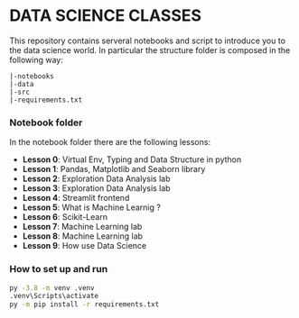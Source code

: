 # DATA SCIENCE CLASSES
This repository contains serveral notebooks and script to introduce you to the data science world. 
In particular the structure folder is composed in the following way: 

``` 
|-notebooks
|-data
|-src
|-requirements.txt
```
### Notebook folder
In the notebook folder there are the following lessons:

- **Lesson 0**: Virtual Env, Typing and Data Structure in python
- **Lesson 1**: Pandas, Matplotlib and Seaborn library
- **Lesson 2**: Exploration Data Analysis lab 
- **Lesson 3**: Exploration Data Analysis lab
- **Lesson 4**: Streamlit frontend
- **Lesson 5**: What is Machine Learnig ?
- **Lesson 6**: Scikit-Learn
- **Lesson 7**: Machine Learning lab
- **Lesson 8**: Machine Learning lab 
- **Lesson 9**: How use Data Science 

### How to set up and run 
```bash
py -3.8 -m venv .venv 
.venv\Scripts\activate
py -m pip install -r requirements.txt
``` 


